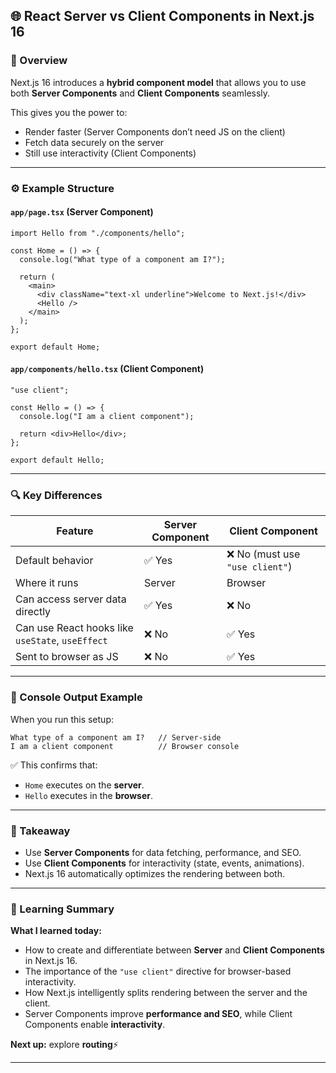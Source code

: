 ## 🌐 React Server vs Client Components in Next.js 16

### 🧠 Overview

Next.js 16 introduces a **hybrid component model** that allows you to use both **Server Components** and **Client Components** seamlessly.

This gives you the power to:

- Render faster (Server Components don’t need JS on the client)
- Fetch data securely on the server
- Still use interactivity (Client Components)

---

### ⚙️ Example Structure

#### **`app/page.tsx` (Server Component)**

```tsx
import Hello from "./components/hello";

const Home = () => {
  console.log("What type of a component am I?");

  return (
    <main>
      <div className="text-xl underline">Welcome to Next.js!</div>
      <Hello />
    </main>
  );
};

export default Home;
```

#### **`app/components/hello.tsx` (Client Component)**

```tsx
"use client";

const Hello = () => {
  console.log("I am a client component");

  return <div>Hello</div>;
};

export default Hello;
```

---

### 🔍 Key Differences

| Feature                                          | **Server Component** | **Client Component**            |
| ------------------------------------------------ | -------------------- | ------------------------------- |
| Default behavior                                 | ✅ Yes               | ❌ No (must use `"use client"`) |
| Where it runs                                    | Server               | Browser                         |
| Can access server data directly                  | ✅ Yes               | ❌ No                           |
| Can use React hooks like `useState`, `useEffect` | ❌ No                | ✅ Yes                          |
| Sent to browser as JS                            | ❌ No                | ✅ Yes                          |

---

### 💬 Console Output Example

When you run this setup:

```
What type of a component am I?   // Server-side
I am a client component          // Browser console
```

✅ This confirms that:

- `Home` executes on the **server**.
- `Hello` executes in the **browser**.

---

### 🚀 Takeaway

- Use **Server Components** for data fetching, performance, and SEO.
- Use **Client Components** for interactivity (state, events, animations).
- Next.js 16 automatically optimizes the rendering between both.

---

### 🧩 Learning Summary

**What I learned today:**

- How to create and differentiate between **Server** and **Client Components** in Next.js 16.
- The importance of the `"use client"` directive for browser-based interactivity.
- How Next.js intelligently splits rendering between the server and the client.
- Server Components improve **performance and SEO**, while Client Components enable **interactivity**.

**Next up:** explore **routing**⚡

---
